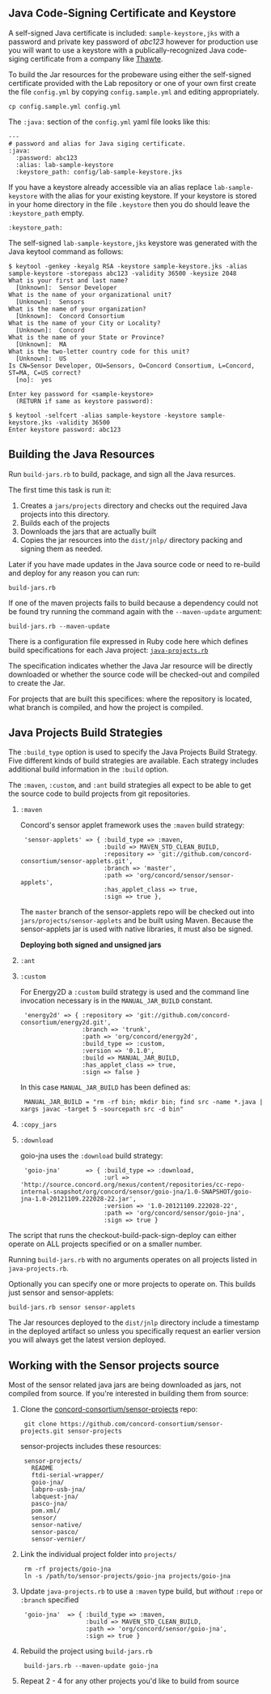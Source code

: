 ## Java Code-Signing Certificate and Keystore

A self-signed Java certificate is included: `sample-keystore,jks`
with a password and private key password of *abc123* however for production use you will want to use
a keystore with a publically-recognized Java code-siging certificate from a company like
[Thawte](http://www.thawte.com/code-signing/index.html).

To build the Jar resources for the probeware using either the self-signed certificate provided
with the Lab repository or one of your own first create the file `config.yml` by
copying `config.sample.yml` and editing appropriately.

    cp config.sample.yml config.yml

The `:java:` section of the `config.yml` yaml file looks like this:

    ---
    # password and alias for Java siging certificate.
    :java:
      :password: abc123
      :alias: lab-sample-keystore
      :keystore_path: config/lab-sample-keystore.jks

If you have a keystore already accessible via an alias replace `lab-sample-keystore` with
the alias for your existing keystore. If your keystore is stored in your home directory in the
file `.keystore` then you do should leave the `:keystore_path` empty.

    :keystore_path:

The self-signed `lab-sample-keystore,jks` keystore was generated with the Java keytool command as follows:

    $ keytool -genkey -keyalg RSA -keystore sample-keystore.jks -alias sample-keystore -storepass abc123 -validity 36500 -keysize 2048
    What is your first and last name?
      [Unknown]:  Sensor Developer
    What is the name of your organizational unit?
      [Unknown]:  Sensors
    What is the name of your organization?
      [Unknown]:  Concord Consortium
    What is the name of your City or Locality?
      [Unknown]:  Concord
    What is the name of your State or Province?
      [Unknown]:  MA
    What is the two-letter country code for this unit?
      [Unknown]:  US
    Is CN=Sensor Developer, OU=Sensors, O=Concord Consortium, L=Concord, ST=MA, C=US correct?
      [no]:  yes

    Enter key password for <sample-keystore>
      (RETURN if same as keystore password):

    $ keytool -selfcert -alias sample-keystore -keystore sample-keystore.jks -validity 36500
    Enter keystore password: abc123

## Building the Java Resources

Run `build-jars.rb` to build, package, and sign all the Java resurces.

The first time this task is run it:

1.  Creates a `jars/projects` directory and checks out the required Java projects into this directory.
2.  Builds each of the projects
3.  Downloads the jars that are actually built
4.  Copies the jar resources into the `dist/jnlp/` directory packing and signing them as needed.

Later if you have made updates in the Java source code or need to re-build and deploy for any reason you
can run:

    build-jars.rb

If one of the maven projects fails to build because a dependency could not be found try running
the command again with the `--maven-update` argument:

    build-jars.rb --maven-update

There is a configuration file expressed in Ruby code here which defines build specifications
for each Java project:
[`java-projects.rb`](https://github.com/concord-consortium/lab-sensor-applet-interface/blob/master/jars/java-projects.rb)

The specification indicates whether the Java Jar resource will be directly downloaded or whether the
source code will be checked-out and compiled to create the Jar.

For projects that are built this specifices: where the repository is located, what branch is compiled,
and how the project is compiled.

## Java Projects Build Strategies

The `:build_type` option is used to specify the Java Projects Build Strategy.
Five different kinds of build strategies are available. Each strategy includes
additional build information in the `:build` option.

The `:maven`, `:custom`, and `:ant` build strategies all expect to be able to get the source
code to build projects from git repositories.

1. `:maven`

    Concord's sensor applet framework uses the `:maven` build strategy:

        'sensor-applets' => { :build_type => :maven,
                              :build => MAVEN_STD_CLEAN_BUILD,
                              :repository => 'git://github.com/concord-consortium/sensor-applets.git',
                              :branch => 'master',
                              :path => 'org/concord/sensor/sensor-applets',
                              :has_applet_class => true,
                              :sign => true },

    The `master` branch of the sensor-applets repo will be checked out into `jars/projects/sensor-applets` and be built using Maven.
    Because the sensor-applets jar is used with native libraries, it must also be signed.

    **Deploying both signed and unsigned jars**

3. `:ant`
4. `:custom`

    For Energy2D a `:custom` build strategy is used and the command line invocation necessary is in the
    `MANUAL_JAR_BUILD` constant.

        'energy2d' => { :repository => 'git://github.com/concord-consortium/energy2d.git',
                        :branch => 'trunk',
                        :path => 'org/concord/energy2d',
                        :build_type => :custom,
                        :version => '0.1.0',
                        :build => MANUAL_JAR_BUILD,
                        :has_applet_class => true,
                        :sign => false }

    In this case `MANUAL_JAR_BUILD` has been defined as:

        MANUAL_JAR_BUILD = "rm -rf bin; mkdir bin; find src -name *.java | xargs javac -target 5 -sourcepath src -d bin"

4. `:copy_jars`
5. `:download`

    goio-jna uses the `:download` build strategy:

        'goio-jna'       => { :build_type => :download,
                              :url => 'http://source.concord.org/nexus/content/repositories/cc-repo-internal-snapshot/org/concord/sensor/goio-jna/1.0-SNAPSHOT/goio-jna-1.0-20121109.222028-22.jar',
                              :version => '1.0-20121109.222028-22',
                              :path => 'org/concord/sensor/goio-jna',
                              :sign => true }

The script that runs the checkout-build-pack-sign-deploy can either operate on ALL projects specified or on a smaller number.

Running `build-jars.rb` with no arguments operates on all projects listed in `java-projects.rb`.

Optionally you can specify one or more projects to operate on. This builds just sensor and sensor-applets:

    build-jars.rb sensor sensor-applets

The Jar resources deployed to the `dist/jnlp` directory include a timestamp in the deployed artifact so unless you specifically
request an earlier version you will always get the latest version deployed.

## Working with the Sensor projects source

Most of the sensor related java jars are being downloaded as jars, not
compiled from source. If you're interested in building them from source:

1. Clone the [concord-consortium/sensor-projects](https://github.com/concord-consortium/sensor-projects) repo:

        git clone https://github.com/concord-consortium/sensor-projects.git sensor-projects

    sensor-projects includes these resources:

        sensor-projects/
          README
          ftdi-serial-wrapper/
          goio-jna/
          labpro-usb-jna/
          labquest-jna/
          pasco-jna/
          pom.xml/
          sensor/
          sensor-native/
          sensor-pasco/
          sensor-vernier/

2. Link the individual project folder into `projects/`

        rm -rf projects/goio-jna
        ln -s /path/to/sensor-projects/goio-jna projects/goio-jna

3. Update `java-projects.rb` to use a `:maven` type build, but *without* `:repo` or `:branch` specified

        'goio-jna'  => { :build_type => :maven,
                         :build => MAVEN_STD_CLEAN_BUILD,
                         :path => 'org/concord/sensor/goio-jna',
                         :sign => true }

4. Rebuild the project using `build-jars.rb`

        build-jars.rb --maven-update goio-jna

5. Repeat 2 - 4 for any other projects you'd like to build from source
